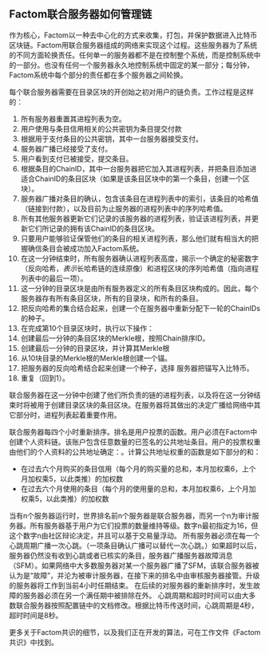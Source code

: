 ## Factom联合服务器如何管理链

作为核心，Factom以一种去中心化的方式来收集，打包，并保护数据进入比特币区块链。Factom用联合服务器组成的网络来实现这个过程。这些服务器为了系统的不同方面轮换责任。任何单一的服务器都不是在控制整个系统，而是控制系统中的一部分。也没有任何一个服务器永久地控制系统中固定的某一部分；每分钟，Factom系统中每个部分的责任都在多个服务器之间轮换。

每个联合服务器需要在目录区块的开创始之初对用户的链负责。工作过程是这样的：

1. 所有服务器重置其进程列表为空。
2. 用户使用与条目信用相关的公共密钥为条目提交付款
3. 根据用于支付条目的公共密钥，其中一台服务器接受支付。
4. 服务器广播已经接受了支付。
5. 用户看到支付已被接受，提交条目。
6. 根据条目的ChainID，其中一台服务器把它加入其进程列表，并把条目添加进适合ChainID的条目区块（如果是该条目区块中的第一个条目，创建一个区块）。
7. 服务器广播对条目的确认，包含该条目在进程列表中的索引，该条目的哈希值（链接到付款），以及目前为止服务器的进程列表中的序列哈希值。
8. 所有其他服务器更新它们记录的该服务器的进程列表，验证该进程列表，并更新它们所记录的拥有该ChainID的条目区块。
9. 只要用户能够验证保管他们的条目的相关进程列表，那么他们就有相当大的把握确信条目会被成功加入Factom系统。
10.  在这一分钟结束时，所有服务器确认进程列表高度，揭示一个确定的秘密数字（反向哈希，*表示*长哈希链的连续原像）和进程区块的序列哈希值（指向进程列表中的最后一项）。
11. 这一分钟的目录区块是由所有服务器定义的所有条目区块构成的。因此，每个服务器存有所有条目区块，所有的目录块，和所有的条目。
12. 把反向哈希的集合结合起来，创建一个在服务器中重新分配下一轮的ChainIDs的种子。
13. 在完成第10个目录区块时，执行以下操作：
 1. 创建最后一分钟的条目区块的Merkle根，按照Chain排序ID。
 2. 创建最后一分钟的目录区块，并计算其Merkle根
 3. 从10块目录的Merkle根的Merkle根创建一个锚。
 4. 把服务器的反向哈希结合起来创建一个种子，选择
服务器把锚写入比特币。
14. 重复（回到1）。

联合服务器在这一分钟中创建了他们所负责的链的进程列表，以及将在这一分钟结束时将被用于创建目录区块的条目区块。在服务器将其做出的决定广播给网络中其它部分时，进程列表起着重要作用。

联合服务器每四个小时重新排序。排名是用户投票的函数。用户必须在Factom中创建个人资料链。该账户包含任意数量的已签名的公共地址条目。用户的投票权重由他们的个人资料的公共地址确定：。计算公共地址权重的函数是如下部分的和：
- 在过去六个月购买的条目信用（每个月的购买量的总和，本月加权乘6，上个月加权乘5，以此类推）的加权数
- 在过去六个月使用的条目（每个月的使用量的总和，本月加权乘6，上个月加权乘5，以此类推）的加权数

当有n个服务器运行时，世界排名前n个服务器是联合服务器，而另一个n为审计服务器。所有服务器基于用户为它们投票的数量维持等级。数字n最初指定为16，但这个数字n由社区辩论决定，并且可以基于交易量浮动。
所有服务器必须在每一个心跳周期广播一次心跳。（一项条目确认广播可以替代一次心跳。）如果超时以后，服务器仍然没有收到心跳或者已核实的条目，服务器广播服务器故障消息（SFM）。如果网络中大多数服务器对某一个服务器广播了SFM，该联合服务器被认为是“故障”，并沦为被审计服务器，在接下来的排名中由审核服务器接管。升级的服务器将工作到当前4小时任期结束。
在后续的对服务器的重新排序时，发生故障的服务器必须在另一个满任期中被排除在外。
心跳周期和超时时间可以由大多数联合服务器按照配置链中的文档修改。根据比特币传送时间，心跳周期是4秒，超时时间是8秒。

更多关于Factom共识的细节，以及我们正在开发的算法，可在工作文件《Factom共识》中找到。

